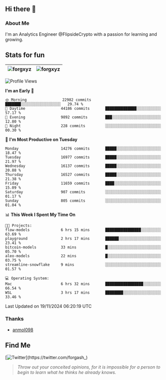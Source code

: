 ## Hi there 👋

### About Me

I'm an Analytics Engineer @FlipsideCrypto with a passion for learning and growing.
  
## Stats for fun

| <img align="center" src="https://github-readme-streak-stats.herokuapp.com/?user=forgxyz&theme=tokyonight" alt="forgxyz" /> | <img align="center" src="https://github-readme-stats.vercel.app/api?username=forgxyz&theme=tokyonight&show_icons=true" alt="forgxyz" /> |
| ------------- |------------- |


<!--START_SECTION:waka-->
![Profile Views](http://img.shields.io/badge/Profile%20Views-0-blue)

**I'm an Early 🐤** 

```text
🌞 Morning                22982 commits       ███████░░░░░░░░░░░░░░░░░░   29.74 % 
🌆 Daytime                44186 commits       ██████████████░░░░░░░░░░░   57.17 % 
🌃 Evening                9892 commits        ███░░░░░░░░░░░░░░░░░░░░░░   12.80 % 
🌙 Night                  228 commits         ░░░░░░░░░░░░░░░░░░░░░░░░░   00.30 % 
```
📅 **I'm Most Productive on Tuesday** 

```text
Monday                   14276 commits       █████░░░░░░░░░░░░░░░░░░░░   18.47 % 
Tuesday                  16977 commits       █████░░░░░░░░░░░░░░░░░░░░   21.97 % 
Wednesday                16137 commits       █████░░░░░░░░░░░░░░░░░░░░   20.88 % 
Thursday                 16527 commits       █████░░░░░░░░░░░░░░░░░░░░   21.38 % 
Friday                   11659 commits       ████░░░░░░░░░░░░░░░░░░░░░   15.09 % 
Saturday                 907 commits         ░░░░░░░░░░░░░░░░░░░░░░░░░   01.17 % 
Sunday                   805 commits         ░░░░░░░░░░░░░░░░░░░░░░░░░   01.04 % 
```


📊 **This Week I Spent My Time On** 

```text
🐱‍💻 Projects: 
flow-models              6 hrs 15 mins       ████████████████░░░░░░░░░   63.69 % 
playground               2 hrs 17 mins       ██████░░░░░░░░░░░░░░░░░░░   23.41 % 
bitcoin-models           33 mins             █░░░░░░░░░░░░░░░░░░░░░░░░   05.70 % 
aleo-models              22 mins             █░░░░░░░░░░░░░░░░░░░░░░░░   03.75 % 
streamline-snowflake     9 mins              ░░░░░░░░░░░░░░░░░░░░░░░░░   01.57 % 

💻 Operating System: 
Mac                      6 hrs 32 mins       █████████████████░░░░░░░░   66.54 % 
WSL                      3 hrs 17 mins       ████████░░░░░░░░░░░░░░░░░   33.46 % 
```


 Last Updated on 19/11/2024 06:20:19 UTC
<!--END_SECTION:waka-->

### Thanks
 - [anmol098](https://github.com/anmol098/waka-readme-stats/)
  
## Find Me
[![Twitter](https://img.shields.io/twitter/url/https/twitter.com/forgash_.svg?style=social&label=Follow%20%40forgash_)](https://twitter.com/forgash_)


> *Throw out your conceited opinions, for it is impossible for a person to begin to learn what he thinks he already knows.* 
